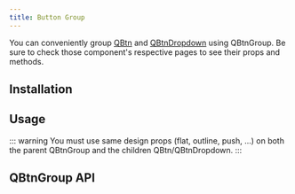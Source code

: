 ```yaml
---
title: Button Group
---
```


You can conveniently group [QBtn](/vue-components/button) and [QBtnDropdown](/vue-components/button-dropdown) using QBtnGroup. Be sure to check those component's respective pages to see their props and methods.

## Installation
<doc-installation components="QBtnGroup" />

## Usage
<doc-example title="Examples" file="QBtnGroup/Group" />

::: warning
You must use same design props (flat, outline, push, ...) on both the parent QBtnGroup and the children QBtn/QBtnDropdown.
:::

<doc-example title="With QBtnDropdown" file="QBtnGroup/WithDropdown" />

## QBtnGroup API
<doc-api file="QBtnGroup" />
